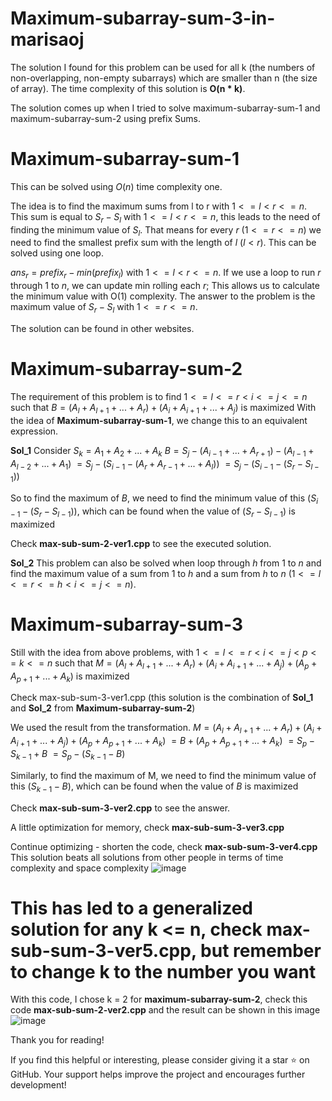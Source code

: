 # Maximum-subarray-sum-3-in-marisaoj

The solution I found for this problem can be used for all k (the numbers of non-overlapping, non-empty subarrays) which are smaller than n (the size of array).
The time complexity of this solution is **O(n * k)**.

The solution comes up when I tried to solve maximum-subarray-sum-1 and maximum-subarray-sum-2 using prefix Sums.

# Maximum-subarray-sum-1
This can be solved using $O(n)$ time complexity one. 

The idea is to find the maximum sums from l to r with $1 <= l < r <= n$. This sum is equal to $S_r - S_l$ with $1 <= l < r <= n$, this leads to the need of finding the minimum value of $S_l$. That means for every $r$ $(1 <= r <= n)$ 
we need to find the smallest prefix sum with the length of $l$ $(l < r)$. This can be solved using one loop.

$ans_r = prefix_r - min(prefix_l)$ with $1 <= l < r <= n$.
If we use a loop to run $r$ through 1 to $n$, we can update min rolling each $r$; This allows us to calculate the minimum value with O(1) complexity. The answer to the problem is the maximum value of $S_r - S_l$ with $1<=r<=n$.

The solution can be found in other websites.

# Maximum-subarray-sum-2
The requirement of this problem is to find $1 <= l <= r < i <= j <= n$ such that $B = (A_l + A_{l + 1} + ... + A_r) + (A_i + A_{i + 1} + ... + A_j)$ is maximized
With the idea of **Maximum-subarray-sum-1**, we change this to an equivalent expression.

**Sol_1**
Consider $S_k = A_1 + A_2 + ... + A_k$
$B = S_j - (A_{i - 1} + ... + A_{r + 1}) - (A_{l - 1} + A_{l - 2} + ... + A_1)$
  $= S_j - (S_{i - 1} - (A_r + A_{r - 1} + ... + A_l))$
  $= S_j - (S_{i - 1} - (S_r - S_{l - 1}))$

So to find the maximum of $B$, we need to find the minimum value of this $(S_{i - 1} - (S_r - S_{l - 1}))$, which can be found when the value of $(S_r - S_{l - 1})$ is maximized

Check __max-sub-sum-2-ver1.cpp__ to see the executed solution.

**Sol_2** This problem can also be solved when loop through $h$ from 1 to $n$ and find the maximum value of a sum from $1$ to $h$ and a sum from $h$ to $n$ $(1 <= l <= r <= h < i <= j <= n)$.

# Maximum-subarray-sum-3
Still with the idea from above problems, with $1 <= l <= r < i <= j < p <= k <= n$ such that $M = (A_l + A_{l + 1} + ... + A_r) + (A_i + A_{i + 1} + ... + A_j) + (A_p + A_{p + 1} + ... + A_k)$ is maximized

Check max-sub-sum-3-ver1.cpp (this solution is the combination of **Sol_1** and **Sol_2** from **Maximum-subarray-sum-2**) 

We used the result from the transformation. 
$M = (A_l + A_{l + 1} + ... + A_r) + (A_i + A_{i + 1} + ... + A_j) + (A_p + A_{p + 1} + ... + A_k)$
  $= B + (A_p + A_{p + 1} + ... + A_k)$
  $= S_p - S_{k - 1} + B$
  $= S_p - (S_{k - 1} - B)$

Similarly, to find the maximum of M, we need to find the minimum value of this $(S_{k - 1} - B)$, which can be found when the value of $B$ is maximized

Check __max-sub-sum-3-ver2.cpp__ to see the answer.

A little optimization for memory, check __max-sub-sum-3-ver3.cpp__ 

Continue optimizing - shorten the code, check __max-sub-sum-3-ver4.cpp__
This solution beats all solutions from other people in terms of time complexity and space complexity
![image](https://github.com/user-attachments/assets/c71ac419-2c44-4c8f-8b11-4424b460678e)


# This has led to a generalized solution for any k <= n, check __max-sub-sum-3-ver5.cpp__, but remember to change k to the number you want

With this code, I chose k = 2 for **maximum-subarray-sum-2**, check this code __max-sub-sum-2-ver2.cpp__ and the result can be shown in this image
![image](https://github.com/user-attachments/assets/3a301569-62ef-4924-bf61-9c3c7dadeb81)

Thank you for reading!

If you find this helpful or interesting, please consider giving it a star ⭐ on GitHub. Your support helps improve the project and encourages further development!
